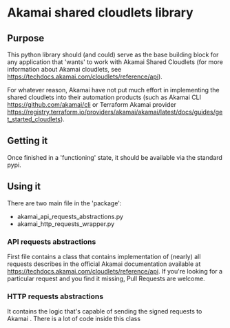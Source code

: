 # Akamai shared cloudlets library
## Purpose
This python library should (and could) serve as the base building block for any application that 'wants' to work with Akamai Shared Cloudlets (for more information about Akamai cloudlets, see https://techdocs.akamai.com/cloudlets/reference/api).

For whatever reason, Akamai have not put much effort in implementing the shared cloudlets into their automation products (such as Akamai CLI https://github.com/akamai/cli or Terraform Akamai provider https://registry.terraform.io/providers/akamai/akamai/latest/docs/guides/get_started_cloudlets).

## Getting it
Once finished in a 'functioning' state, it should be available via the standard pypi.

## Using it
There are two main file in the 'package':
* akamai_api_requests_abstractions.py
* akamai_http_requests_wrapper.py

### API requests abstractions
First file contains a class that contains implementation of (nearly) all requests describes in the official Akamai documentation available at https://techdocs.akamai.com/cloudlets/reference/api. If you're looking for a particular request and you find it missing, Pull Requests are welcome.

### HTTP requests abstractions
It contains the logic that's capable of sending the signed requests to Akamai . There is a lot of code inside this class 